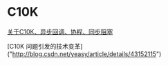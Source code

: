 # C10K

[关于C10K、异步回调、协程、同步阻塞]("http://rango.swoole.com/archives/381")

[C10K 问题引发的技术变革] ("http://blog.csdn.net/yeasy/article/details/43152115")